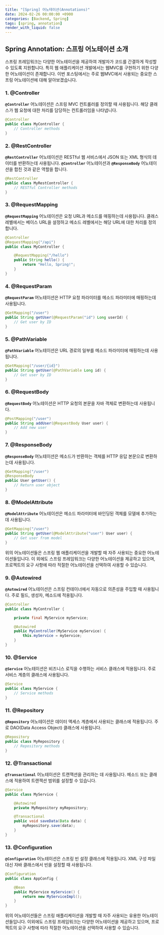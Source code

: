 ```yaml
---
title: "[Spring] 어노테이션(Annotations)"
date: 2024-02-26 00:00:00 +0900
categories: [Backend, Spring]
tags: [spring, annotation]
render_with_liquid: false
---
```


## **Spring Annotation: 스프링 어노테이션 소개**

스프링 프레임워크는 다양한 어노테이션을 제공하여 개발자가 코드를 간결하게 작성할 수 있도록 지원합니다. 특히 웹 애플리케이션 개발에서는 웹MVC를 구현하기 위한 다양한 어노테이션이 존재합니다. 이번 포스팅에서는 주로 웹MVC에서 사용되는 중요한 스프링 어노테이션에 대해 알아보겠습니다.

### **1. @Controller**

**`@Controller`** 어노테이션은 스프링 MVC 컨트롤러를 정의할 때 사용됩니다. 해당 클래스가 웹 요청에 대한 처리를 담당하는 컨트롤러임을 나타냅니다.

```java
@Controller
public class MyController {
    // Controller methods
}

```

### **2. @RestController**

**`@RestController`** 어노테이션은 RESTful 웹 서비스에서 JSON 또는 XML 형식의 데이터를 반환하는데 사용됩니다. **`@Controller`** 어노테이션과 **`@ResponseBody`** 어노테이션을 합친 것과 같은 역할을 합니다.

```java
@RestController
public class MyRestController {
    // RESTful Controller methods
}

```

### **3. @RequestMapping**

**`@RequestMapping`** 어노테이션은 요청 URL과 메소드를 매핑하는데 사용됩니다. 클래스 레벨에서는 베이스 URL을 설정하고 메소드 레벨에서는 해당 URL에 대한 처리를 정의합니다.

```java
@Controller
@RequestMapping("/api")
public class MyController {

    @RequestMapping("/hello")
    public String hello() {
        return "Hello, Spring!";
    }
}

```

### **4. @RequestParam**

**`@RequestParam`** 어노테이션은 HTTP 요청 파라미터를 메소드 파라미터에 매핑하는데 사용됩니다.

```java
@GetMapping("/user")
public String getUser(@RequestParam("id") Long userId) {
    // Get user by ID
}

```

### **5. @PathVariable**

**`@PathVariable`** 어노테이션은 URL 경로의 일부를 메소드 파라미터에 매핑하는데 사용됩니다.

```java
@GetMapping("/user/{id}")
public String getUser(@PathVariable Long id) {
    // Get user by ID
}

```

### **6. @RequestBody**

**`@RequestBody`** 어노테이션은 HTTP 요청의 본문을 자바 객체로 변환하는데 사용됩니다.

```java
@PostMapping("/user")
public String addUser(@RequestBody User user) {
    // Add new user
}

```

### **7. @ResponseBody**

**`@ResponseBody`** 어노테이션은 메소드가 반환하는 객체를 HTTP 응답 본문으로 변환하는데 사용됩니다.

```java
@GetMapping("/user")
@ResponseBody
public User getUser() {
    // Return user object
}

```

### **8. @ModelAttribute**

**`@ModelAttribute`** 어노테이션은 메소드 파라미터에 바인딩된 객체를 모델에 추가하는데 사용됩니다.

```java
@GetMapping("/user")
public String getUser(@ModelAttribute("user") User user) {
    // Get user from model
}

```

위의 어노테이션들은 스프링 웹 애플리케이션을 개발할 때 자주 사용되는 중요한 어노테이션들입니다. 이 외에도 스프링 프레임워크는 다양한 어노테이션을 제공하고 있으며, 프로젝트의 요구 사항에 따라 적절한 어노테이션을 선택하여 사용할 수 있습니다.

### **9. @Autowired**

**`@Autowired`** 어노테이션은 스프링 컨테이너에서 자동으로 의존성을 주입할 때 사용됩니다. 주로 필드, 생성자, 메소드에 적용됩니다.

```java
@Controller
public class MyController {

    private final MyService myService;

    @Autowired
    public MyController(MyService myService) {
        this.myService = myService;
    }
}

```

### **10. @Service**

**`@Service`** 어노테이션은 비즈니스 로직을 수행하는 서비스 클래스에 적용됩니다. 주로 서비스 계층의 클래스에 사용됩니다.

```java
@Service
public class MyService {
    // Service methods
}

```

### **11. @Repository**

**`@Repository`** 어노테이션은 데이터 액세스 계층에서 사용되는 클래스에 적용됩니다. 주로 DAO(Data Access Object) 클래스에 사용됩니다.

```java
@Repository
public class MyRepository {
    // Repository methods
}

```

### **12. @Transactional**

**`@Transactional`** 어노테이션은 트랜잭션을 관리하는 데 사용됩니다. 메소드 또는 클래스에 적용하여 트랜잭션 범위를 설정할 수 있습니다.

```java
@Service
public class MyService {

    @Autowired
    private MyRepository myRepository;

    @Transactional
    public void saveData(Data data) {
        myRepository.save(data);
    }
}

```

### **13. @Configuration**

**`@Configuration`** 어노테이션은 스프링 빈 설정 클래스에 적용됩니다. XML 구성 파일 대신 자바 클래스에서 빈을 설정할 때 사용됩니다.

```java
@Configuration
public class AppConfig {

    @Bean
    public MyService myService() {
        return new MyServiceImpl();
    }
}

```

위의 어노테이션들은 스프링 애플리케이션을 개발할 때 자주 사용되는 유용한 어노테이션들입니다. 이외에도 스프링 프레임워크는 다양한 어노테이션을 제공하고 있으며, 프로젝트의 요구 사항에 따라 적절한 어노테이션을 선택하여 사용할 수 있습니다.
